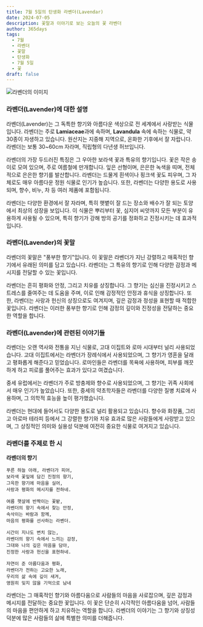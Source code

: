```yaml
---
title: 7월 5일의 탄생화 라벤더(Lavendar)
date: 2024-07-05
description: 꽃말과 이야기로 보는 오늘의 꽃 라벤더
author: 365days
tags:
  - 7월
  - 라벤더
  - 꽃말
  - 탄생화
  - 7월 5일
  - 꽃
draft: false
---
```


![라벤더의 이미지](https://cdn.pixabay.com/photo/2020/07/08/08/06/flowers-5383054_1280.jpg#center)


### 라벤더(Lavender)에 대한 설명

라벤더(Lavender)는 그 독특한 향기와 아름다운 색상으로 전 세계에서 사랑받는 식물입니다. 라벤더는 주로 **Lamiaceae**과에 속하며, **Lavandula** 속에 속하는 식물로, 약 30종이 자생하고 있습니다. 원산지는 지중해 지역으로, 온화한 기후에서 잘 자랍니다. 라벤더는 보통 30~60cm 자라며, 직립형의 다년생 허브입니다.

라벤더의 가장 두드러진 특징은 그 우아한 보라색 꽃과 특유의 향기입니다. 꽃은 작은 송이로 모여 있으며, 주로 여름철에 만개합니다. 잎은 선형이며, 은은한 녹색을 띠며, 전체적으로 은은한 향기를 발산합니다. 라벤더는 드물게 흰색이나 핑크색 꽃도 피우며, 그 자체로도 매우 아름다운 정원 식물로 인기가 높습니다. 또한, 라벤더는 다양한 용도로 사용되며, 향수, 비누, 차 등 여러 제품에 포함됩니다.

라벤더는 다양한 환경에서 잘 자라며, 특히 햇볕이 잘 드는 장소와 배수가 잘 되는 토양에서 최상의 성장을 보입니다. 이 식물은 뿌리부터 꽃, 심지어 씨앗까지 모든 부분이 유용하게 사용될 수 있으며, 특히 향기가 강해 방의 공기를 정화하고 진정시키는 데 효과적입니다.

### 라벤더(Lavender)의 꽃말

라벤더의 꽃말은 "풍부한 향기"입니다. 이 꽃말은 라벤더가 지닌 강렬하고 매혹적인 향기에서 유래된 의미를 담고 있습니다. 라벤더는 그 특유의 향기로 인해 다양한 감정과 메시지를 전달할 수 있는 꽃입니다. 

라벤더는 흔히 평화와 안정, 그리고 치유를 상징합니다. 그 향기는 심신을 진정시키고 스트레스를 줄여주는 데 도움을 주며, 이로 인해 감정적인 안정과 휴식을 상징합니다. 또한, 라벤더는 사랑과 헌신의 상징으로도 여겨지며, 깊은 감정과 정성을 표현할 때 적합한 꽃입니다. 라벤더는 이러한 풍부한 향기로 인해 감정의 깊이와 진정성을 전달하는 중요한 역할을 합니다.

### 라벤더(Lavender)에 관련된 이야기들

라벤더는 오랜 역사와 전통을 지닌 식물로, 고대 이집트와 로마 시대부터 널리 사용되었습니다. 고대 이집트에서는 라벤더가 장례식에서 사용되었으며, 그 향기가 영혼을 달래고 평화롭게 해준다고 믿었습니다. 로마인들은 라벤더를 목욕에 사용하며, 피부를 깨끗하게 하고 피로를 풀어주는 효과가 있다고 여겼습니다.

중세 유럽에서는 라벤더가 주로 방충제와 향수로 사용되었으며, 그 향기는 귀족 사회에서 매우 인기가 높았습니다. 또한, 중세의 약초학자들은 라벤더를 다양한 질병 치료에 사용하며, 그 의학적 효능을 높이 평가했습니다. 

라벤더는 현대에 들어서도 다양한 용도로 널리 활용되고 있습니다. 향수와 화장품, 그리고 아로마 테라피 등에서 그 강렬한 향기와 치유 효과로 많은 사람들에게 사랑받고 있으며, 그 상징적인 의미와 실용성 덕분에 여전히 중요한 식물로 여겨지고 있습니다.

### 라벤더를 주제로 한 시

**라벤더의 향기**

```
푸른 하늘 아래, 라벤더가 피어,  
보라색 꽃잎에 담긴 진정의 향기,  
그윽한 향기에 마음을 실어,  
사랑과 평화의 메시지를 전하네.

여름 햇살에 반짝이는 꽃밭,  
라벤더의 향기 속에서 찾는 안정,  
속삭이는 바람과 함께,  
마음의 평화를 선사하는 라벤더.

시간이 지나도 변치 않는,  
라벤더의 향기 속에서 느끼는 감정,  
그대와 나의 깊은 마음을 담아,  
진정한 사랑과 헌신을 표현하네.

자연이 준 아름다움과 평화,  
라벤더가 전하는 고요한 노래,  
우리의 삶 속에 깊이 새겨,  
영원히 잊지 않을 기억으로 남네
```

라벤더는 그 매혹적인 향기와 아름다움으로 사람들의 마음을 사로잡으며, 깊은 감정과 메시지를 전달하는 중요한 꽃입니다. 이 꽃은 단순히 시각적인 아름다움을 넘어, 사람들의 마음을 편안하게 하고 치유하는 역할을 합니다. 라벤더의 이야기는 그 향기와 상징성 덕분에 많은 사람들의 삶에 특별한 의미를 더해줍니다.
